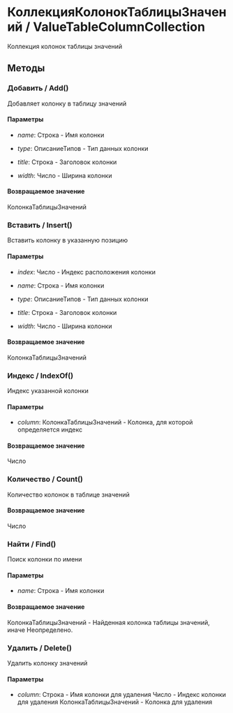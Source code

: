 
# КоллекцияКолонокТаблицыЗначений / ValueTableColumnCollection
      

      
    
    
Коллекция колонок таблицы значений


  
  
## Методы
    
### Добавить / Add()
    
    
    
Добавляет колонку в таблицу значений


  
  
#### Параметры

* *name*: Строка - Имя колонки

* *type*: ОписаниеТипов - Тип данных колонки

* *title*: Строка - Заголовок колонки

* *width*: Число - Ширина колонки

#### Возвращаемое значение

КолонкаТаблицыЗначений

  
### Вставить / Insert()
    
    
    
Вставить колонку в указанную позицию


  
  
#### Параметры

* *index*: Число - Индекс расположения колонки

* *name*: Строка - Имя колонки

* *type*: ОписаниеТипов - Тип данных колонки

* *title*: Строка - Заголовок колонки

* *width*: Число - Ширина колонки

#### Возвращаемое значение

КолонкаТаблицыЗначений

  
### Индекс / IndexOf()
    
    
    
Индекс указанной колонки


  
  
#### Параметры

* *column*: КолонкаТаблицыЗначений - Колонка, для которой определяется индекс

#### Возвращаемое значение

Число

  
### Количество / Count()
    
    
    
Количество колонок в таблице значений


  
  
#### Возвращаемое значение

Число

  
### Найти / Find()
    
    
    
Поиск колонки по имени


  
  
#### Параметры

* *name*: Строка - Имя колонки

#### Возвращаемое значение

КолонкаТаблицыЗначений - Найденная колонка таблицы значений, иначе Неопределено.

  
### Удалить / Delete()
    
    
    
Удалить колонку значений


  
  
#### Параметры

* *column*: Строка - Имя колонки для удаления
Число - Индекс колонки для удаления
КолонкаТаблицыЗначений - Колонка для удаления


    